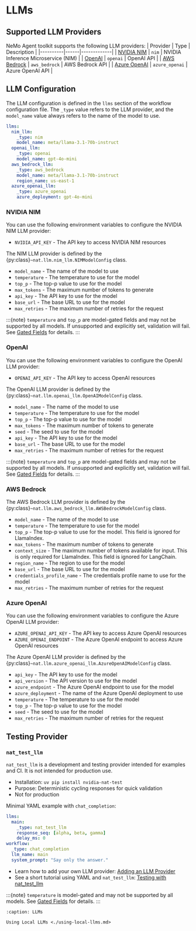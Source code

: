 <!--
SPDX-FileCopyrightText: Copyright (c) 2025, NVIDIA CORPORATION & AFFILIATES. All rights reserved.
SPDX-License-Identifier: Apache-2.0

Licensed under the Apache License, Version 2.0 (the "License");
you may not use this file except in compliance with the License.
You may obtain a copy of the License at

http://www.apache.org/licenses/LICENSE-2.0

Unless required by applicable law or agreed to in writing, software
distributed under the License is distributed on an "AS IS" BASIS,
WITHOUT WARRANTIES OR CONDITIONS OF ANY KIND, either express or implied.
See the License for the specific language governing permissions and
limitations under the License.
-->

# LLMs

## Supported LLM Providers

NeMo Agent toolkit supports the following LLM providers:
| Provider | Type | Description |
|----------|------|-------------|
| [NVIDIA NIM](https://build.nvidia.com) | `nim` | NVIDIA Inference Microservice (NIM) |
| [OpenAI](https://openai.com) | `openai` | OpenAI API |
| [AWS Bedrock](https://aws.amazon.com/bedrock/) | `aws_bedrock` | AWS Bedrock API |
| [Azure OpenAI](https://learn.microsoft.com/en-us/azure/ai-foundry/openai/quickstart) | `azure_openai` | Azure OpenAI API |


## LLM Configuration

The LLM configuration is defined in the `llms` section of the workflow configuration file. The `_type` value refers to the LLM provider, and the `model_name` value always refers to the name of the model to use.

```yaml
llms:
  nim_llm:
    _type: nim
    model_name: meta/llama-3.1-70b-instruct
  openai_llm:
    _type: openai
    model_name: gpt-4o-mini
  aws_bedrock_llm:
    _type: aws_bedrock
    model_name: meta/llama-3.1-70b-instruct
    region_name: us-east-1
  azure_openai_llm:
    _type: azure_openai
    azure_deployment: gpt-4o-mini
```

### NVIDIA NIM

You can use the following environment variables to configure the NVIDIA NIM LLM provider:

* `NVIDIA_API_KEY` - The API key to access NVIDIA NIM resources


The NIM LLM provider is defined by the {py:class}`~nat.llm.nim_llm.NIMModelConfig` class.

* `model_name` - The name of the model to use
* `temperature` - The temperature to use for the model
* `top_p` - The top-p value to use for the model
* `max_tokens` - The maximum number of tokens to generate
* `api_key` - The API key to use for the model
* `base_url` - The base URL to use for the model
* `max_retries` - The maximum number of retries for the request

:::{note}
`temperature` and `top_p` are model-gated fields and may not be supported by all models. If unsupported and explicitly set, validation will fail. See [Gated Fields](../../extend/gated-fields.md) for details.
:::

### OpenAI

You can use the following environment variables to configure the OpenAI LLM provider:

* `OPENAI_API_KEY` - The API key to access OpenAI resources


The OpenAI LLM provider is defined by the {py:class}`~nat.llm.openai_llm.OpenAIModelConfig` class.

* `model_name` - The name of the model to use
* `temperature` - The temperature to use for the model
* `top_p` - The top-p value to use for the model
* `max_tokens` - The maximum number of tokens to generate
* `seed` - The seed to use for the model
* `api_key` - The API key to use for the model
* `base_url` - The base URL to use for the model
* `max_retries` - The maximum number of retries for the request

:::{note}
`temperature` and `top_p` are model-gated fields and may not be supported by all models. If unsupported and explicitly set, validation will fail. See [Gated Fields](../../extend/gated-fields.md) for details.
:::

### AWS Bedrock

The AWS Bedrock LLM provider is defined by the {py:class}`~nat.llm.aws_bedrock_llm.AWSBedrockModelConfig` class.

* `model_name` - The name of the model to use
* `temperature` - The temperature to use for the model
* `top_p` - The top-p value to use for the model. This field is ignored for LlamaIndex.
* `max_tokens` - The maximum number of tokens to generate
* `context_size` - The maximum number of tokens available for input. This is only required for LlamaIndex. This field is ignored for LangChain.
* `region_name` - The region to use for the model
* `base_url` - The base URL to use for the model
* `credentials_profile_name` - The credentials profile name to use for the model
* `max_retries` - The maximum number of retries for the request

### Azure OpenAI

You can use the following environment variables to configure the Azure OpenAI LLM provider:

* `AZURE_OPENAI_API_KEY` - The API key to access Azure OpenAI resources
* `AZURE_OPENAI_ENDPOINT` - The Azure OpenAI endpoint to access Azure OpenAI resources

The Azure OpenAI LLM provider is defined by the {py:class}`~nat.llm.azure_openai_llm.AzureOpenAIModelConfig` class.

* `api_key` - The API key to use for the model
* `api_version` - The API version to use for the model
* `azure_endpoint` - The Azure OpenAI endpoint to use for the model
* `azure_deployment` - The name of the Azure OpenAI deployment to use
* `temperature` - The temperature to use for the model
* `top_p` - The top-p value to use for the model
* `seed` - The seed to use for the model
* `max_retries` - The maximum number of retries for the request

## Testing Provider
### `nat_test_llm`
`nat_test_llm` is a development and testing provider intended for examples and CI. It is not intended for production use.

* Installation: `uv pip install nvidia-nat-test`
* Purpose: Deterministic cycling responses for quick validation
* Not for production

Minimal YAML example with `chat_completion`:

```yaml
llms:
  main:
    _type: nat_test_llm
    response_seq: [alpha, beta, gamma]
    delay_ms: 0
workflow:
  _type: chat_completion
  llm_name: main
  system_prompt: "Say only the answer."
```

* Learn how to add your own LLM provider: [Adding an LLM Provider](../../extend/adding-an-llm-provider.md)
* See a short tutorial using YAML and `nat_test_llm`: [Testing with nat_test_llm](../../tutorials/testing-with-nat-test-llm.md)


:::{note}
`temperature` is model-gated and may not be supported by all models. See [Gated Fields](../../extend/gated-fields.md) for details.
:::


```{toctree}
:caption: LLMs

Using Local LLMs <./using-local-llms.md>
```
